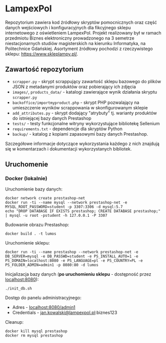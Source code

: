 # LampexPol

Repozytorium zawiera kod źródłowy skryptów pomocnicznych oraz część danych wejściowych i konfiguracyjnych dla fikcyjnego sklepu internetowego z oświetleniem LampexPol.
Projekt realizowany był w ramach przedmiotu Biznes elektroniczny prowadzonego na 3 semetrze niestacjonarnych studiów magisterskich na kierunku Informatyka, na Politechnice Gdańskiej.
Asortyment źródłowy pochodzi z rzeczywistego sklepu:
https://www.skleplampy.pl/.

## Zawartość repozytorium

* `scrapper.py` - skrypt scrappujący zawartość sklepu bazowego do plików JSON z metadanymi produktów oraz pobierający ich zdjęcia
* `images/`, `products_data/` - katalogi zawierające wynik działania skryptu `scrapper.py`
* `backoffice/importmyproduct.php` - skrypt PHP pozwalający na umieszczenie wyników scrappowania w skonfigurowanym sklepie
* `add_attributes.py` - skrypt dodający "atrybuty" tj. warianty produktów do istniejącej bazy danych Prestashop
* `tests/` - testy funkcjonalne witryny wykorzystujące bibliotekę Sellenium
* `requirements.txt` - dependencje dla skryptów Python
* `backup/` - katalog z kopiami zapasowymi bazy danych Prestashop.

Szczegółowe informacje dotyczące wykorzystania każdego z nich znajdują się w komentarzach i dokumentacji wykorzystanych bibliotek.

## Uruchomenie

### Docker (lokalnie)

Uruchomienie bazy danych:
```
docker network create prestashop-net
docker run -ti --name mysql --network prestashop-net -e MYSQL_ROOT_PASSWORD=student -p 3307:3306 -d mysql:5.7
echo "DROP DATABASE IF EXISTS prestashop; CREATE DATABASE prestashop;" | mysql -u root -pstudent -h 127.0.0.1 -P 3307
```

Budowanie obrazu Prestashop:
```
docker build . -t lumos
```

Uruchomienie sklepu:
```
docker run -ti --name prestashop --network prestashop-net -e DB_SERVER=mysql -e DB_PASSWD=student -e PS_INSTALL_AUTO=1 -e PS_DOMAIN=localhost:8080 -e PS_LANGUAGE=pl -e PS_COUNTRY=PL -e PS_FOLDER_ADMIN=admin1 -p 8080:80 -d lumos
```

Inicjalizacja bazy danych (**po uruchomieniu sklepu** - dostępność przez [localhost:8080](http://localhost:8080)):
```
./init_db.sh
```

Dostęp do panelu administracyjnego:
* Adres - [localhost:8080/admin1](http://localhost:8080/admin1)
* Credentials - jan.kowalski@lampexpol.pl:biznes123

Cleanup:
```
docker kill mysql prestashop
docker rm mysql prestashop
```
